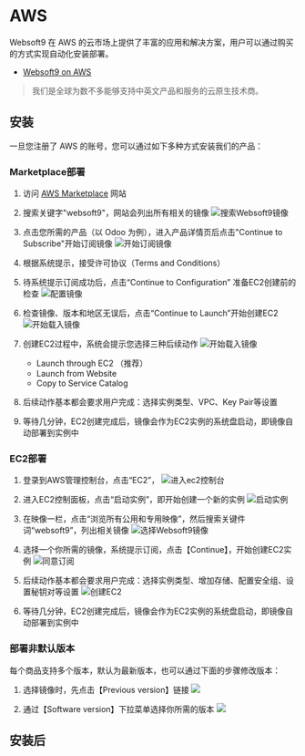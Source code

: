 # AWS


Websoft9 在 AWS 的云市场上提供了丰富的应用和解决方案，用户可以通过购买的方式实现自动化安装部署。

- [Websoft9 on AWS](https://aws.amazon.com/marketplace/seller-profile?id=c639a579-182c-4d30-8578-4d4d89fba658)

> 我们是全球为数不多能够支持中英文产品和服务的云原生技术商。

## 安装

一旦您注册了 AWS 的账号，您可以通过如下多种方式安装我们的产品：

### Marketplace部署

1. 访问 [AWS Marketplace](https://aws.amazon.com/marketplace) 网站

2. 搜索关键字"websoft9"，网站会列出所有相关的镜像
   ![搜索Websoft9镜像](https://libs.websoft9.com/Websoft9/DocsPicture/zh/aws/aws-mkss-websoft9.png)  

3. 点击您所需的产品（以 Odoo 为例），进入产品详情页后点击"Continue to Subscribe"开始订阅镜像
   ![开始订阅镜像](https://libs.websoft9.com/Websoft9/DocsPicture/zh/aws/aws-rs-websoft9.png)

4. 根据系统提示，接受许可协议（Terms and Conditions）

5. 待系统提示订阅成功后，点击“Continue to Configuration” 准备EC2创建前的检查
   ![配置镜像](https://libs.websoft9.com/Websoft9/DocsPicture/zh/aws/aws-cc-websoft9.png)

5. 检查镜像、版本和地区无误后，点击“Continue to Launch”开始创建EC2
   ![开始载入镜像](https://libs.websoft9.com/Websoft9/DocsPicture/zh/aws/aws-imagecreate-websoft9.png)

6. 创建EC2过程中，系统会提示您选择三种后续动作
   ![开始载入镜像](https://libs.websoft9.com/Websoft9/DocsPicture/zh/aws/aws-imagecreate2-websoft9.png)

   - Launch through EC2 （推荐）
   - Launch from Website
   - Copy to Service Catalog

7. 后续动作基本都会要求用户完成：选择实例类型、VPC、Key Pair等设置

8. 等待几分钟，EC2创建完成后，镜像会作为EC2实例的系统盘启动，即镜像自动部署到实例中


### EC2部署

1. 登录到AWS管理控制台，点击“EC2”，
   ![进入ec2控制台](https://libs.websoft9.com/Websoft9/DocsPicture/zh/aws/aws-ec2-websoft9.png)

2. 进入EC2控制面板，点击“启动实例”，即开始创建一个新的实例
   ![启动实例](https://libs.websoft9.com/Websoft9/DocsPicture/zh/aws/aws-addec2-websoft9.png)

3. 在映像一栏，点击“浏览所有公用和专用映像”，然后搜索关键件词“websoft9”，列出相关镜像
   ![选择Websoft9镜像](https://libs.websoft9.com/Websoft9/DocsPicture/zh/aws/aws-ec2image-websoft9.png)

4. 选择一个你所需的镜像，系统提示订阅，点击【Continue】，开始创建EC2实例
   ![同意订阅](https://libs.websoft9.com/Websoft9/DocsPicture/zh/aws/aws-createdec2-imageselected-websoft9.png)

5. 后续动作基本都会要求用户完成：选择实例类型、增加存储、配置安全组、设置秘钥对等设置
   ![创建EC2](https://libs.websoft9.com/Websoft9/DocsPicture/zh/aws/aws-createdec2-chooseinstances-websoft9.png)

6. 等待几分钟，EC2创建完成后，镜像会作为EC2实例的系统盘启动，即镜像自动部署到实例中

### 部署非默认版本

每个商品支持多个版本，默认为最新版本，也可以通过下面的步骤修改版本：

1. 选择镜像时，先点击【Previous version】链接
   ![](https://libs.websoft9.com/Websoft9/DocsPicture/en/aws/aws-subs-odoo-websoft9.png)

2. 通过【Software version】下拉菜单选择你所需的版本
  ![](https://libs.websoft9.com/Websoft9/DocsPicture/en/aws/aws-subs-odoooldversion-websoft9.png)


## 安装后